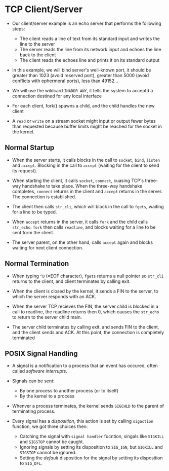 # TCP Client/Server 

- Our client/server example is an echo server that performs the following steps: 
    - The client reads a line of text from its standard input and writes the line to the server
    - The server reads the line from its network input and echoes the line back to the client 
    - The client reads the echoes line and prints it on its standard output  

- In this example, we will bind server's well-known port, it should be greater than 1023 (avoid reserved port), greater than 5000 (avoid conflicts with ephermeral ports), less than 49152...

- We will use the wildcard `INADDR_ANY`, it tells the system to acceptd a connection destined for any local interface

- For each client, fork() spawns a child, and the child handles the new client

- A `read` or `write` on a stream socket might input or output fewer bytes than requested because buffer limits might be reached for the socket in the kernel.

## Normal Startup 

- When the server starts, it calls blocks in the call to `socket`, `bind`, `listen` and `accept`. Blocking in the call to `accept` (waiting for the client to send its request).

- When starting the client, it calls `socket`, `connect`, cuasing TCP's three-way handshake to take place. When the three-way handshake completes, `connect` returns in the client and `accept` returns in the server. The connection is established.  

- The client then calls `str_cli`, which will block in the call to `fgets`, waiting for a line to be typed.  

- When `accept` returns in the server, it calls `fork` and the child calls `str_echo`. `fork` then calls `readline`, and blocks waiting for a line to be sent form the client.  

- The server parent, on the other hand, calls `accept` again and blocks waiting for next client connection.

## Normal Termination

- When typing `^D` (=EOF character), `fgets` returns a null pointer so `str_cli` returns to the client, and client terminates by calling exit.  

- When the client is closed by the kernel, it sends a FIN to the server, to which the server responds with an ACK.

- When the server TCP recieves the FIN, the server child is blocked in a call to readline, the readline returns then 0, which causes the `str_echo` to return to the server child main.  

- The server child terminates by calling exit, and sends FIN to the client, and the client sends and ACK. At this point, the connection is completely terminated

## POSIX Signal Handling

- A signal is a notification to a process that an event has occured, often called *software interrupts*.  

- Signals can be sent: 
    - By one process to another process (or to itself)
    - By the kernel to a process

- Whenver a process terminates, the kernel sends `SIGCHLD` to the parent of terminating process. 

- Every signal has a *disposition*, this action is set by calling `sigaction` function, we got three choices then: 
    - Catching the signal with `signal handler` fucntion, singals like `SIGKILL` and `SIGSTOP` cannot be caught.  
    - Ignoring signals by setting its disposition to `SIG_IGN`, but `SIGKILL` and `SIGSTOP` cannot be ignored.  
    - Setting the *default* disposition for the signal by setting its disposition to `SIG_DFL`. 